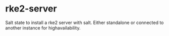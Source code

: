 # rke2-server

Salt state to install a rke2 server with salt. Either standalone or connected to another instance for highavailability.
